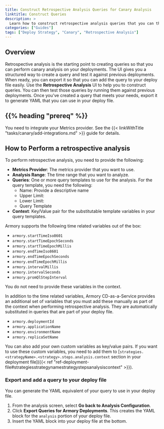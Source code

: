 ```yaml
---
title: Construct Retrospective Analysis Queries for Canary Analysis
linktitle: Construct Queries
description: >
  Learn how to construct retrospective analysis queries that you can then use for your canary strategy.
categories: ["Guides"]
tags: ["Deploy Strategy", "Canary", "Retrospective Analysis"]
---
```


## Overview

Retrospective analysis is the starting point to creating queries so that you can perform canary analysis on your deployments. The UI gives you a structured way to create a query and test it against previous deployments. When ready, you can export it so that you can add the query to your deploy file easily.
Use the **Retrospective Analysis** UI to help you to construct queries. You can then test those queries by running them against previous deployments. Once you've created a query that meets your needs, export it to generate YAML that you can use in your deploy file.

## {{% heading "prereq" %}}

You need to integrate your Metrics provider. See the {{< linkWithTitle "tasks/canary/add-integrations.md" >}} guide for details.

## How to Perform a retrospective analysis

To perform retrospective analysis, you need to provide the following:

- **Metrics Provider**: The metrics provider that you want to use.
- **Analysis Range**: The time range that you want to analyze.
- **Queries**: One or more query templates to use for the analysis. For the query template, you need the following:
   - Name: Provide a descriptive name
   - Upper Limit:
   - Lower Limit:
   - Query Template
- **Context**: Key/Value pair for the substitutable template variables in your query templates.

Armory supports the following time related variables out of the box:

- `armory.startTimeIso8601`
- `armory.startTimeEpochSeconds`
- `armory.startTimeEpochMillis`
- `armory.endTimeIso8601`
- `armory.endTimeEpochSeconds`
- `armory.endTimeEpochMillis`
- `armory.intervalMillis`
- `armory.intervalSeconds`
- `armory.promQlStepInterval`

You do not need to provide these variables in the context.

In addition to the time related variables, Armory CD-as-a-Service provides an additional set of variables that you must add these manually as part of the context when performing retrospective analysis. They are automatically substituted in queries that are part of your deploy file.

- `armory.deploymentId`
- `armory.applicationName`
- `armory.environmentName`
- `armory.replicaSetName`

You can also add your own custom variables as key/value pairs. If you want to use these custom variables, you need to add them to [`strategies.<strategyName>.<strategy>.steps.analysis.context` section in your deployment file]({{< ref "ref-deployment-file#strategiesstrategynamestrategystepsanalysiscontext" >}}).

### Export and add a query to your deploy file

You can generate the YAML equivalent of your query to use in your deploy file.

1. From the analysis screen, select **Go back to Analysis Configuration**.
1. Click **Export Queries for Armory Deployments**. This creates the YAML block for the `analysis` portion of your deploy file.
1. Insert the YAML block into your deploy file at the bottom.